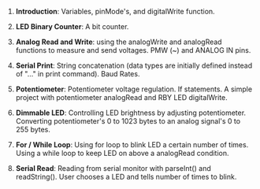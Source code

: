 1) **Introduction**: Variables, pinMode's, and digitalWrite function.

2) **LED Binary Counter**: A bit counter.

3) **Analog Read and Write**: using the analogWrite and analogRead functions to measure and send voltages. PMW (~) and ANALOG IN pins.

4) **Serial Print**: String concatenation (data types are initially defined instead of "..." in print command). Baud Rates.

5) **Potentiometer**: Potentiometer voltage regulation. If statements. A simple project with potentiometer analogRead and RBY LED digitalWrite.

6) **Dimmable LED**: Controlling LED brightness by adjusting potentiometer. Converting potentiometer's 0 to 1023 bytes to an analog signal's 0 to 255 bytes.

7) **For / While Loop**: Using for loop to blink LED a certain number of times. Using a while loop to keep LED on above a analogRead condition.

8) **Serial Read**: Reading from serial monitor with parseInt() and readString(). User chooses a LED and tells number of times to blink.
